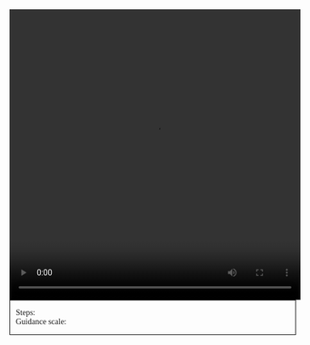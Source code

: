 <video width="512" height="512" id="vid">
  <source src="content/a photograph of an astronaut riding a horse_1761738902_1.mp4" type="video/mp4">
</video> 
<div id="widget">
  <div id="markerbounds">
    <div id="box">
      <div id="marker"></div>
    </div>
  </div>
  <div>
    <span id="coord">
		<p> 
			Steps: <span id="steps"></span><br>
			Guidance scale: <span id="scale"></span>
		</p>
	</span>
  </div>
</div>

<style>
#markerbounds {
  margin: auto;
  position: relative;
}

#box {
  margin: auto;
  background-color: lightsteelblue;
  position: absolute;
}

#marker {
  position: relative;
  background-color: brown;
  border-radius: 100px;
}

#coord {
  font-family: serif;
  font-size: 14px;
  margin: 0px;
  left: 10px;
  position: relative;
}

#widget {
  border: 1px solid black;
}
</style>

<script src="scripts/jquery-3.6.1.min.js"></script>
<script src="scripts/jquery-ui.min.js"></script>
<script>
// use document.getElementById('id').innerHTML = 'text' to change text in a paragraph, for example.

var slider = {
  
  get_position: function() {
    var marker_pos = $('#marker').position();
    var left_pos = marker_pos.left + slider.marker_size / 2;
    var top_pos = marker_pos.top + slider.marker_size / 2;
    
    slider.position = {
      left: left_pos,
      top: top_pos,
      x: Math.round(slider.round_factor.x * (left_pos * slider.xmax / slider.width)) / slider.round_factor.x,
      y: Math.round((slider.round_factor.y * (slider.height - top_pos) * slider.ymax / slider.height))  / slider.round_factor.y,
    };

  },
  
  display_position: function() {
    document.getElementById("steps").innerHTML = (slider.position.x + slider.xoff).toString();
	document.getElementById("scale").innerHTML = (slider.position.y + slider.yoff).toString();
	
	let frame = (slider.position.y * slider.round_factor.y) + (slider.position.x * slider.round_factor.x) * (slider.ymax * slider.round_factor.y + 1);
	console.log(frame);
	let frameTime = 1 / 15;
	let vid = $('#vid')[0];
    vid.currentTime = frameTime * (frame + 1/2)
  },
  
  draw: function(x_size, y_size, xmax, ymax, marker_size, round_to) {
    
    if ((x_size === undefined) && (y_size === undefined) && (xmax === undefined) && (ymax === undefined) && (marker_size === undefined) && (round_to === undefined)) {
      x_size = 512;
      y_size = 512;
      xmax = 1;
      ymax = 1;
      marker_size = 20;
      round_to = 2;
    };
    
    slider.marker_size = marker_size;
    slider.height = y_size;
    slider.width = x_size;
	slider.xoff = 5;
	slider.yoff = 1
    slider.xmax = xmax - slider.xoff;
    slider.ymax = ymax - slider.yoff;
	
    slider.round_factor = {
      x: 0.2,
      y: 2,
    };
    
    $("#markerbounds").css({
      "width": (x_size + marker_size).toString() + 'px',
      "height": (y_size + marker_size).toString() + 'px',
    });
    $("#box").css({
      "width": x_size.toString() + 'px',
      "height": y_size.toString() + 'px',
      "top": marker_size / 2,
      "left": marker_size / 2,
    });
    $("#marker").css({
      "width": marker_size.toString() + 'px',
      "height": marker_size.toString() + 'px',
	  "top": y_size - marker_size / 2,
	  "left":  - marker_size / 2 
    });
    
    $("#widget").css({
      "width": (x_size + marker_size).toString() + 'px',
    });
    
    slider.get_position();
    slider.display_position();
    
  },
  
};

$("#marker").draggable({ 
  containment: "#markerbounds",
  drag: function() {
    slider.get_position();
    slider.display_position();
  },
});

slider.draw(490,490,100,20,20,2);

</script>
